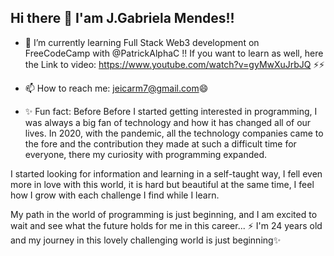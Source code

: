 ## Hi there 👋 I'am J.Gabriela Mendes!!

- 🌱 I’m currently learning Full Stack Web3 development on FreeCodeCamp with @PatrickAlphaC !! If you want to learn as well, here the Link to video: https://www.youtube.com/watch?v=gyMwXuJrbJQ ⚡⚡

- 📫 How to reach me: jeicarm7@gmail.com😄

- ✨ Fun fact: Before Before I started getting interested in programming, I was always a big fan of technology and how it has changed all of our lives. In 2020, with the pandemic, all the technology companies came to the fore and the contribution they made at such a difficult time for everyone, there my curiosity with programming expanded.

I started looking for information and learning in a self-taught way, I fell even more in love with this world, it is hard but beautiful at the same time, I feel how I grow with each challenge I find while I learn.

My path in the world of programming is just beginning, and I am excited to wait and see what the future holds for me in this career... ⚡
I'm 24 years old and my journey in this lovely challenging world is just beginning✨

<!--
**gab0071/gab0071** is a ✨ _special_ ✨ repository because its `README.md` (this file) appears on your GitHub profile.

Here are some ideas to get you started:

- 🔭 I’m currently working on ...
- 🌱 I’m currently learning ...
- 👯 I’m looking to collaborate on ...
- 🤔 I’m looking for help with ...
- 💬 Ask me about ...
- 📫 How to reach me: ...
- 😄 Pronouns: ...
- ⚡ Fun fact: ...
-->
